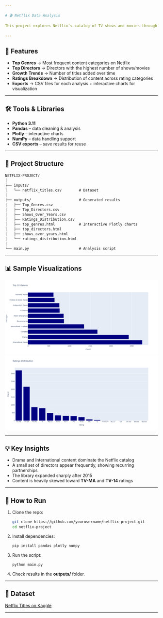 ```yaml
---

# 🎬 Netflix Data Analysis

This project explores Netflix’s catalog of TV shows and movies through **exploratory data analysis (EDA)**. Using **Python, Pandas, and Plotly**, I examined genres, directors, ratings, and content growth over the years. The outputs include **visualizations** and **CSV summaries**, making it easy to see both the insights and the underlying data.

---
```


## 🚀 Features

* **Top Genres** → Most frequent content categories on Netflix
* **Top Directors** → Directors with the highest number of shows/movies
* **Growth Trends** → Number of titles added over time
* **Ratings Breakdown** → Distribution of content across rating categories
* **Exports** → CSV files for each analysis + interactive charts for visualization

---

## 🛠️ Tools & Libraries

* **Python 3.11**
* **Pandas** – data cleaning & analysis
* **Plotly** – interactive charts
* **NumPy** – data handling support
* **CSV exports** – save results for reuse

---

## 📂 Project Structure

```
NETFLIX-PROJECT/
│
├── inputs/
│   └── netflix_titles.csv        # Dataset
│
├── outputs/                      # Generated results
│   ├── Top_Genres.csv
│   ├── Top_Directors.csv
│   ├── Shows_Over_Years.csv
│   ├── Ratings_Distribution.csv
│   ├── top_genres.html           # Interactive Plotly charts
│   ├── top_directors.html
│   ├── shows_over_years.html
│   └── ratings_distribution.html
│
└── main.py                       # Analysis script
```

---

## 📊 Sample Visualizations

![Top Genres](outputs/top_genres.png)
![Ratings Distribution](outputs/ratings_distribution.png)

---

## 💡 Key Insights

* Drama and International content dominate the Netflix catalog
* A small set of directors appear frequently, showing recurring partnerships
* The library expanded sharply after 2015
* Content is heavily skewed toward **TV-MA** and **TV-14** ratings

---

## 🏁 How to Run

1. Clone the repo:

   ```bash
   git clone https://github.com/yourusername/netflix-project.git
   cd netflix-project
   ```
2. Install dependencies:

   ```bash
   pip install pandas plotly numpy
   ```
3. Run the script:

   ```bash
   python main.py
   ```
4. Check results in the **outputs/** folder.

---

## 📌 Dataset

[Netflix Titles on Kaggle](https://www.kaggle.com/shivamb/netflix-shows)

---
